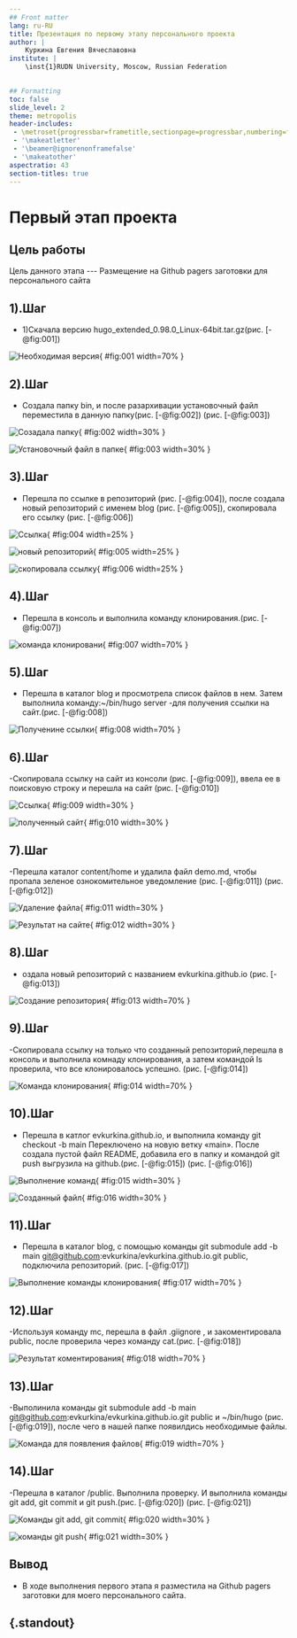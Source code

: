 ```yaml
---
## Front matter
lang: ru-RU
title: Презентация по первому этапу персонального проекта 
author: |
	Куркина Евгения Вячеславовна 
institute: |
	\inst{1}RUDN University, Moscow, Russian Federation
	

## Formatting
toc: false
slide_level: 2
theme: metropolis
header-includes: 
 - \metroset{progressbar=frametitle,sectionpage=progressbar,numbering=fraction}
 - '\makeatletter'
 - '\beamer@ignorenonframefalse'
 - '\makeatother'
aspectratio: 43
section-titles: true
---
```


# Первый этап проекта

## Цель работы 
Цель данного этапа --- Размещение на Github pagers заготовки для персонального сайта
## 1).Шаг

- 1)Скачала  версию hugo_extended_0.98.0_Linux-64bit.tar.gz(рис. [-@fig:001])

![Необходимая версия](image/Скрин1.png){ #fig:001 width=70% }

## 2).Шаг

- Создала папку bin, и после разархивации установочный файл переместила в данную папку(рис. [-@fig:002]) (рис. [-@fig:003])

![Созадала папку](image/Скрин2.png){ #fig:002 width=30% }

![Установочный файл в папке](image/Скрин3.png){ #fig:003 width=30% }

## 3).Шаг 

- Перешла по ссылке в репозиторий (рис. [-@fig:004]), после создала новый репозиторий с именем blog (рис. [-@fig:005]), скопировала его ссылку (рис. [-@fig:006])

![Ссылка](image/Скрин4.png){ #fig:004 width=25% }

![новый репозиторий](image/Скрин5.png){ #fig:005 width=25% }

![скопировала ссылку](image/Скрин6.png){ #fig:006 width=25% }

## 4).Шаг

- Перешла в консоль и выполнила команду клонирования.(рис. [-@fig:007])

![команда клонировани](image/Скрин7.png){ #fig:007 width=70% }


## 5).Шаг
- Перешла в каталог blog и просмотрела список файлов в нем. Затем выполнила команду:~/bin/hugo server -для получения ссылки на сайт.(рис. [-@fig:008])

![Полученине ссылки](image/Скрин8.png){ #fig:008 width=70% }

## 6).Шаг 

-Скопировала ссылку на сайт из консоли (рис. [-@fig:009]), ввела ее в поисковую строку и перешла на сайт (рис. [-@fig:010])

![Ссылка](image/Скрин9.png){ #fig:009 width=30% }

![полученный сайт](image/Скрин10.png){ #fig:010 width=30% }


## 7).Шаг

-Перешла каталог content/home и удалила файл demo.md, чтобы пропала зеленое ознокомительное уведомление (рис. [-@fig:011]) (рис. [-@fig:012])

![Удаление файла](image/Скрин11.png){ #fig:011 width=30% }

![Результат на сайте](image/Скрин12.png){ #fig:012 width=30% }


## 8).Шаг

- оздала новый репозиторий с названием evkurkina.github.io (рис. [-@fig:013])

![Создание репозитория](image/Скрин13.png){ #fig:013 width=70% }


## 9).Шаг

-Скопировала ссылку на только что созданный репозиторий,перешла в консоль и выполнила комнаду клонирования, а затем командой ls проверила, что все клонировалось успешно. (рис. [-@fig:014])

![Команда клонирования](image/Скрин14.png){ #fig:014 width=70% }



## 10).Шаг

- Перешла в катлог evkurkina.github.io, и выполнила команду git checkout -b main
Переключено на новую ветку «main». После создала пустой файл README, добавила его в папку и командой git push выгрузила на github.(рис. [-@fig:015]) (рис. [-@fig:016])

![Выполнение команд](image/Скрин15.png){ #fig:015 width=30% }

![Созданный файл](image/Скрин16.png){ #fig:016 width=30% }

## 11).Шаг

- Перешла в каталог blog, с помощью команды git submodule add -b main git@github.com:evkurkina/evkurkina.github.io.git public, подключила репозиторий. (рис. [-@fig:017])

![Выполнение команды клонирования](image/Скрин17.png){ #fig:017 width=70% }

## 12).Шаг

-Используя команду mc, перешла в файл .giignore , и закоментировала public, после проверила через команду cat.(рис. [-@fig:018])

![Результат коментирования](image/Скрин18.png){ #fig:018 width=70% }

## 13).Шаг

-Выполинила команды git submodule add -b main git@github.com:evkurkina/evkurkina.github.io.git public и ~/bin/hugo  (рис. [-@fig:019]), после чего в нашей папке появилдись необходимые файлы.

![Команда для появления файлов ](image/Скрин19.png){ #fig:019 width=70% } 


## 14).Шаг

-Перешла в каталог /public. Выполнила проверку. И выполнила команды  git add, git commit  и git push.(рис. [-@fig:020]) (рис. [-@fig:021])

![Команды git add, git commit](image/Скрин20.png){ #fig:020 width=30% }

![команды git push](image/Скрин21.png){ #fig:021 width=30% }

## Вывод

- В ходе выполнения первого этапа я разместила на Github pagers заготовки для моего персонального сайта.



## {.standout}



